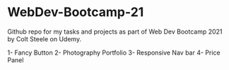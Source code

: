 # WebDev-Bootcamp-21
Github repo for my tasks and projects as part of Web Dev Bootcamp 2021 by Colt Steele on Udemy.

1- Fancy Button
2- Photography Portfolio
3- Responsive Nav bar
4- Price Panel 
